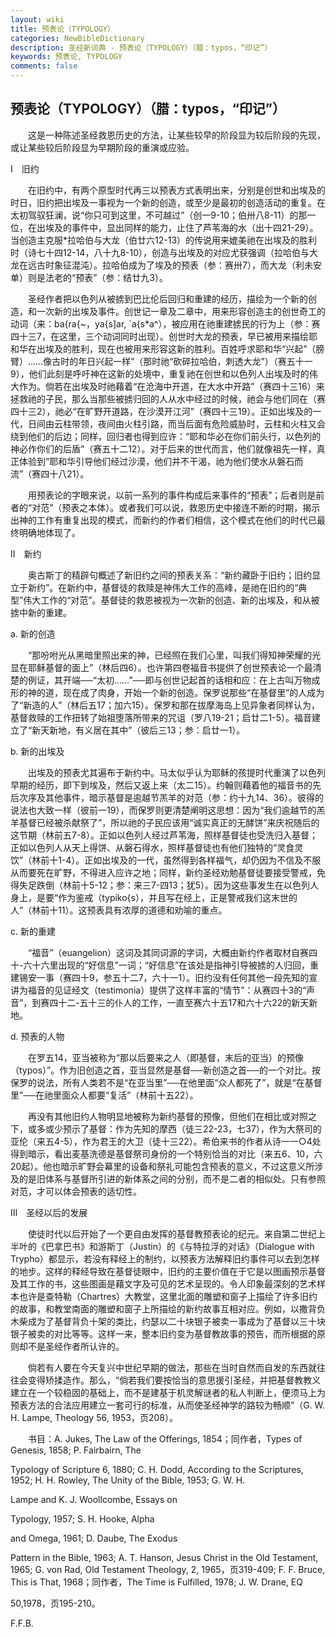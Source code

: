 ```yaml
---
layout: wiki
title: 预表论（TYPOLOGY）
categories: NewBibleDictionary
description: 圣经新词典 - 预表论（TYPOLOGY）（腊：typos，“印记”）
keywords: 预表论, TYPOLOGY
comments: false
---
```


## 预表论（TYPOLOGY）（腊：typos，“印记”）

　　这是一种陈述圣经救恩历史的方法，让某些较早的阶段显为较后阶段的先现，或让某些较后阶段显为早期阶段的重演或应验。

Ⅰ　旧约

　　在旧约中，有两个原型时代再三以预表方式表明出来，分别是创世和出埃及的时日，旧约把出埃及一事视为一个新的创造，或至少是最初的创造活动的重复。在太初驾驭狂澜，说“你只可到这里，不可越过”（创一9-10；伯卅八8-11）的那一位，在出埃及的事件中，显出同样的能力，止住了芦苇海的水（出十四21-29）。当创造主克服*拉哈伯与大龙（伯廿六12-13）的传说用来媲美祂在出埃及的胜利时（诗七十四12-14，八十九8-10），创造与出埃及的对应尤获强调（拉哈伯与大龙在远古时象征混沌）。拉哈伯成为了埃及的预表（参：赛卅7），而大龙（利未安单）则是法老的“预表”（参：结廿九3）。

　　圣经作者把以色列从被掳到巴比伦后回归和重建的经历，描绘为一个新的创造，和一次新的出埃及事件。创世记一章及二章中，用来形容创造主的创世奇工的动词（来：ba{ra{~，ya{s]ar, `a{s*a^），被应用在祂重建掳民的行为上（参：赛四十三7，在这里，三个动词同时出现）。创世时大龙的预表，早已被用来描绘耶和华在出埃及的胜利，现在也被用来形容这新的胜利。百姓呼求耶和华“兴起”（膀臂）……像古时的年日兴起一样”（那时祂“砍碎拉哈伯，刺透大龙”）（赛五十一9），他们此刻是呼吁神在这新的处境中，重复祂在创世和以色列人出埃及时的伟大作为。倘若在出埃及时祂藉着“在沧海中开道，在大水中开路”（赛四十三16）来拯救祂的子民，那么当那些被掳归回的人从水中经过的时候，祂会与他们同在（赛四十三2），祂必“在旷野开道路，在沙漠开江河”（赛四十三19）。正如出埃及的一代，日间由云柱带领，夜间由火柱引路，而当后面有危险威胁时，云柱和火柱又会绕到他们的后边；同样，回归者也得到应许：“耶和华必在你们前头行，以色列的神必作你们的后盾”（赛五十二12）。对于后来的世代而言，他们就像祖先一样，真正体验到“耶和华引导他们经过沙漠，他们并不干渴，祂为他们使水从磐石而流”（赛四十八21）。

　　用预表论的字眼来说，以前一系列的事件构成后来事件的“预表”；后者则是前者的“对范”（预表之本体）。或者我们可以说，救恩历史中接连不断的时期，揭示出神的工作有重复出现的模式，而新约的作者们相信，这个模式在他们的时代已最终明确地体现了。

Ⅱ　新约

　　奥古斯丁的精辟句概述了新旧约之间的预表关系：“新约藏卧于旧约；旧约显立于新约”。在新约中，基督徒的救赎是神伟大工作的高峰，是祂在旧约的“典型”伟大工作的“对范”。基督徒的救恩被视为一次新的创造、新的出埃及，和从被掳中新的重建。

a. 新的创造

　　“那吩咐光从黑暗里照出来的神，已经照在我们心里，叫我们得知神荣耀的光显在耶稣基督的面上”（林后四6）。也许第四卷福音书提供了创世预表论一个最清楚的例证，其开端──“太初……”──即与创世记起首的话相和应：在上古叫万物成形的神的道，现在成了肉身，开始一个新的创造。保罗说那些“在基督里”的人成为了“新造的人”（林后五17；加六15）。保罗和那在拔摩海岛上见异象者同样认为，基督救赎的工作扭转了始祖堕落所带来的咒诅（罗八19-21；启廿二1-5）。福音建立了“新天新地，有义居在其中”（彼后三13；参：启廿一1）。

b. 新的出埃及

　　出埃及的预表尤其遍布于新约中。马太似乎认为耶稣的孩提时代重演了以色列早期的经历，即下到埃及，然后又返上来（太二15）。约翰则藉着他的福音书的先后次序及其他事件，暗示基督是逾越节羔羊的对范（参：约十九14、36）。彼得的说法也大致一样（彼前一19），而保罗则更清楚阐明这思想：因为“我们逾越节的羔羊基督已经被杀献祭了”，所以祂的子民应该用“诚实真正的无酵饼”来庆祝随后的这节期（林前五7-8）。正如以色列人经过芦苇海，照样基督徒也受洗归入基督；正如以色列人从天上得饼、从磐石得水，照样基督徒也有他们独特的“灵食灵饮”（林前十1-4）。正如出埃及的一代，虽然得到各样福气，却仍因为不信及不服从而要死在旷野，不得进入应许之地；同样，新约圣经劝勉基督徒要接受警戒，免得失足跌倒（林前十5-12；参：来三7-四13；犹5）。因为这些事发生在以色列人身上，是要“作为鉴戒（typiko{s），并且写在经上，正是警戒我们这末世的人”（林前十11）。这预表具有浓厚的道德和劝喻的重点。

c. 新的重建

　　“福音”（euangelion）这词及其同词源的字词，大概由新约作者取材自赛四十-六十六里出现的“好信息”一词；“好信息”在该处是指神引导被掳的人归回，重建锡安一事（赛四十9，参五十二7，六十一1）。旧约没有任何其他一段先知的宣讲为福音的见证经文（testimonia）提供了这样丰富的“情节”：从赛四十3的“声音”，到赛四十二-五十三的仆人的工作，一直至赛六十五17和六十六22的新天新地。

d. 预表的人物

　　在罗五14，亚当被称为“那以后要来之人（即基督，末后的亚当）的预像（typos）”。作为旧创造之首，亚当显然是基督──新创造之首──的一个对比。按保罗的说法，所有人类若不是“在亚当里”──在他里面“众人都死了”，就是“在基督里”──在祂里面众人都要“复活”（林前十五22）。

　　再没有其他旧约人物明显地被称为新约基督的预像，但他们在相比或对照之下，或多或少预示了基督：作为先知的摩西（徒三22-23，七37），作为大祭司的亚伦（来五4-5），作为君王的大卫（徒十三22）。希伯来书的作者从诗一一○4处得到暗示，看出麦基洗德是基督祭司身份的一个特别恰当的对比（来五6、10，六20起）。他也暗示旷野会幕里的设备和祭礼可能包含预表的意义，不过这意义所涉及的是旧体系与基督所引进的新体系之间的分别，而不是二者的相似处。只有参照对范，才可以体会预表的适切性。

Ⅲ　圣经以后的发展

　　使徒时代以后开始了一个更自由发挥的基督教预表论的纪元。来自第二世纪上半叶的《巴拿巴书》和游斯丁（Justin）的《与特拉浮的对话》（Dialogue with Trypho）都显示，若没有释经上的制约，以预表方法解释旧约事件可以去到怎样的地步。这样的释经导致在基督徒眼中，旧约的主要价值在于它是以图画预示基督及其工作的书，这些图画是藉文字及可见的艺术呈现的。令人印象最深刻的艺术样本也许是查特勒（Chartres）大教堂，这里北面的雕塑和窗子上描绘了许多旧约的故事，和教堂南面的雕塑和窗子上所描绘的新约故事互相对应。例如，以撒背负木柴成为了基督背负十架的类比，约瑟以二十块银子被卖一事成为了基督以三十块银子被卖的对比等等。这样一来，整本旧约变为基督教故事的预告，而所根据的原则却不是圣经作者所认许的。

　　倘若有人要在今天复兴中世纪早期的做法，那些在当时自然而自发的东西就往往会变得矫揉造作。那么，“倘若我们要按恰当的意思援引圣经，并把基督教教义建立在一个较稳固的基础上，而不是建基于机灵解谜者的私人判断上，便须马上为预表方法的合法应用建立一套可行的标准，从而使圣经神学的路较为畅顺”（G. W. H. Lampe, Theology 56, 1953，页208）。

　　书目：A. Jukes, The Law of the Offerings, 1854；同作者，Types of Genesis, 1858; P. Fairbairn, The

Typology of Scripture 6, 1880; C. H. Dodd, According to the Scriptures, 1952; H. H. Rowley, The Unity of the Bible, 1953; G. W. H.

Lampe and K. J. Woollcombe, Essays on

Typology, 1957; S. H. Hooke, Alpha

and Omega, 1961; D. Daube, The Exodus

Pattern in the Bible, 1963; A. T. Hanson, Jesus Christ in the Old Testament, 1965; G. von Rad, Old Testament Theology, 2, 1965，页319-409; F. F. Bruce, This is That, 1968；同作者，The Time is Fulfilled, 1978; J. W. Drane, EQ

50,1978，页195-210。

F.F.B.








